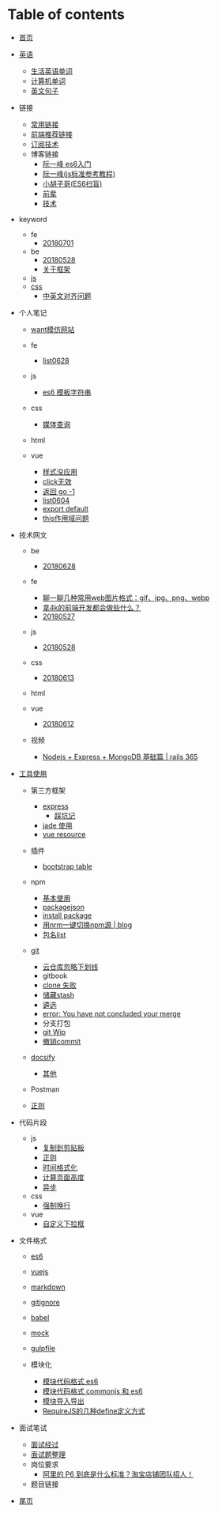 # Table of contents

* [首页](README.md)
* [英语](英语/计算机单词.md)
  * [生活英语单词](英语/单词.md)
  * [计算机单词](英语/计算机单词.md)
  * [英文句子](英语/句子.md)
* 链接
  * [常用链接](link/link1.md)
  * [前端推荐链接](link/link2.md)
  * [订阅技术](link/subscibe.md) 
  * 博客链接
    * [阮一峰 es6入门](http://es6.ruanyifeng.com/)
    * [阮一峰(js标准参考教程)](http://javascript.ruanyifeng.com/)
    * [小胡子哥(ES6扫盲)](http://www.barretlee.com/blog/2016/07/09/a-kickstarter-guide-to-writing-es6/)
    * [前辈](link/前辈.md)
    * [技术](link/blog.md)
* keyword
    * fe
      * [20180701](feC-aq/fe/0628.md)
    * be
      * [20180528](feC-aq/be/20180528.md)
      * [关于框架](feC-aq/be/关于框架.md)
    * [js](./feC-aq/js/keyword0528.md)
    * [css](./feC-aq/css/keyword611.md)
      * [中英文对齐问题](./feC-aq/css/中英文对齐.md)  
* 个人笔记
  * [want模仿网站](feC-aq/somePage/0627.md)
  * fe
    * [list0628](fec-aq/fe/0628.md)
  * js 

    * [es6 模板字符串](https://blog.csdn.net/qq_30100043/article/details/53188139)  
  * css  
    * [媒体查询]()
  * html  
  * vue
    * [样式没应用](feC-aq/vue/样式没应用.md)
    * [click无效](feC-aq/vue/click无效.md)
    * [返回 go -1](./feC-aq/vue/goback.md)
    * [list0604](./feC-aq/vue/list0604.md)
    * [export default]()
    * [this作用域问题](feC-aq/vue/this.md)
      
* 技术网文 
  * be
    * [20180628](feA-list/be/be0628.md)
  * fe 
    * [聊一聊几种常用web图片格式：gif、jpg、png、webp](https://juejin.im/post/5b32ea55e51d4558bf7c45e0)
    * [拿4k的前端开发都会做些什么？](https://www.zhihu.com/question/276412426/answer/416383696)
    * [20180527](./feA-list/fe/20180527.md) 
  * js 
    * [20180528](./feA-list/js/20180528.md) 
  * css  
    * [20180613](./feA-list/css/css20180613.md)
  * html  
  * vue 
    * [20180612](./feA-list/vue/612.md)
     
  * 视频
    * [Nodejs + Express + MongoDB 基础篇 | rails 365](https://www.rails365.net/playlists/nodejs-express-mongodb-ji-chu-pian) 
* [工具使用](tool/oftenUse.md)
  * 第三方框架
    * [express](third-lib/express.md)
      * [踩坑记](third-lib/express-issue.md)
    * [jade 使用](https://www.cnblogs.com/huaziWEB/p/4526719.html)
    * [vue resource](https://www.cnblogs.com/chenhuichao/p/8308993.html)
  * 插件
    * [bootstrap table]()    
  * npm
    * [基本使用](tool/npm/use.md)
    * [packagejson](tool/npm/json.md)
    * [install package](tool/npm/install.md)
    * [用nrm一键切换npm源 | blog](https://www.cnblogs.com/wangmeijian/p/7072053.html)
    * [包名list](tool/npm/myPackage.md)
   
  * [git](tool/git/git.md)
    * [云仓库忽略下划线](tool/git/igmore-underscore.md)
    * gitbook
    * [clone 失败](tool/git/20180527/clone-fail.md)
    * [储藏stash](tool/git/20180527/stash.md)
    * [遴选](tool/git/20180527/cherry.md)
    * [error: You have not concluded your merge](tool/git/20180527/not-conclude-merge.md)
    * 分支打包
    * [git Wip](tool/git/20180527/WIP.md)
    * [撤销commit](tool/git/20180527/cancelCommit.md)
  * [docsify](tool/docsify.md) 
    * [其他](tool/docsify_other.md) 
  * Postman
  * [正则](tool/regular.md)

* 代码片段
  * js
      * [复制到剪贴板](feC-aq/js/code/copy.md)
      * [正则]()
      * [时间格式化]()
      * [计算页面高度](./feC-aq/js/code/计算高度.md)
      * [异步](代码片段/js/异步.md)
  * css
    * [强制换行](代码片段/css/强制换行.md)   
  * vue
    * [自定义下拉框](代码片段/vue/custom-select.md)  

* 文件格式

  * [es6](format/es6.md)
  * [vuejs](format/vue.md)
  * [markdown](./format/markdown.md)
  * [gitignore](./format/gitignore.md)
  * [babel](./format/babel.md)

  * [mock](./format/mock.md)
  * [gulpfile]()
  * 模块化
    * [模块代码格式 es6](./format/module-es6.md)
    * [模块代码格式 commonjs 和 es6](./format/module-es6-commonjs.md) 
    * [模块导入导出](./format/module-all.md)
    * [RequireJS的几种define定义方式](https://blog.csdn.net/itpinpai/article/details/52366498) 


* 面试笔试
  * [面试经过](./link/interview.md) 
  * [面试题整理](求职/面试题.md)
  * 岗位要求
    * [阿里的 P6 到底是什么标准？淘宝店铺团队招人！](https://mp.weixin.qq.com/s/JM9RLZT6--PS30JPezZaXQ)   
  * 题目链接   
* [尾页](endPage.md)

